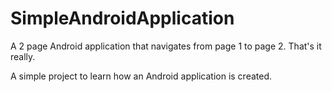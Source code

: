 # SimpleAndroidApplication
A 2 page Android application that navigates from page 1 to page 2. That's it really.

A simple project to learn how an Android application is created.

